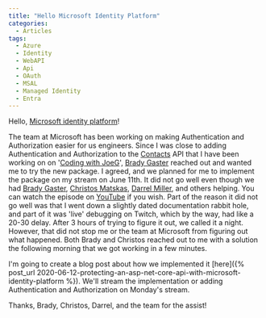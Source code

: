 ```yaml
---
title: "Hello Microsoft Identity Platform"
categories:
  - Articles
tags:
  - Azure
  - Identity
  - WebAPI
  - Api
  - OAuth
  - MSAL
  - Managed Identity
  - Entra
---
```

Hello, [Microsoft identity platform](https://docs.microsoft.com/en-us/azure/active-directory/develop/)!

The team at Microsoft has been working on making Authentication and Authorization easier for us engineers. Since I was close to adding Authentication and Authorization to the [Contacts](https://www.github.com/jguadagno/contacts) API that I have been working on on '[Coding with JoeG](https://twitch.tv/jguadagno)', [Brady Gaster](https://www.bradygaster.com/) reached out and wanted me to try the new package. I agreed, and we planned for me to implement the package on my stream on June 11th.  It did not go well even though we had [Brady Gaster](https://www.bradygaster.com/), [Christos Matskas](https://cmatskas.com/), [Darrel Miller](bizcoder.com), and others helping. You can watch the episode on [YouTube](https://youtu.be/xy1t3EaHOdc) if you wish. Part of the reason it did not go well was that I went down a slightly dated documentation rabbit hole, and part of it was 'live' debugging on Twitch, which by the way, had like a 20-30 delay. After 3 hours of trying to figure it out, we called it a night.  However, that did not stop me or the team at Microsoft from figuring out what happened. Both Brady and Christos reached out to me with a solution the following morning that we got working in a few minutes.

I'm going to create a blog post about how we implemented it [here]({% post_url 2020-06-12-protecting-an-asp-net-core-api-with-microsoft-identity-platform %}).  We'll stream the implementation or adding Authentication and Authorization on Monday's stream.

Thanks, Brady, Christos, Darrel, and the team for the assist!

